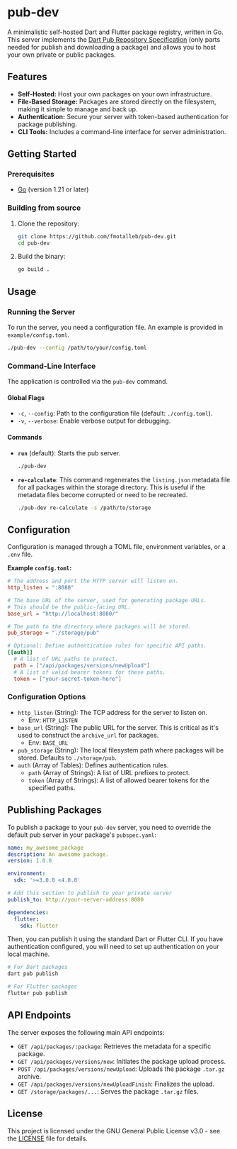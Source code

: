 # pub-dev

A minimalistic self-hosted Dart and Flutter package registry, written in Go. This server implements the [Dart Pub Repository Specification](https://github.com/dart-lang/pub/blob/master/doc/repository-spec-v2.md) (only parts needed for publish and downloading a package) and allows you to host your own private or public packages.

## Features

-   **Self-Hosted:** Host your own packages on your own infrastructure.
-   **File-Based Storage:** Packages are stored directly on the filesystem, making it simple to manage and back up.
-   **Authentication:** Secure your server with token-based authentication for package publishing.
-   **CLI Tools:** Includes a command-line interface for server administration.

## Getting Started

### Prerequisites

-   [Go](https://golang.org/dl/) (version 1.21 or later)

### Building from source

1.  Clone the repository:
    ```sh
    git clone https://github.com/fmotalleb/pub-dev.git
    cd pub-dev
    ```

2.  Build the binary:
    ```sh
    go build .
    ```

## Usage

### Running the Server

To run the server, you need a configuration file. An example is provided in `example/config.toml`.

```sh
./pub-dev --config /path/to/your/config.toml
```

### Command-Line Interface

The application is controlled via the `pub-dev` command.

#### Global Flags

-   `-c`, `--config`: Path to the configuration file (default: `./config.toml`).
-   `-v`, `--verbose`: Enable verbose output for debugging.

#### Commands

-   **`run`** (default): Starts the pub server.
    ```sh
    ./pub-dev
    ```

-   **`re-calculate`**: This command regenerates the `listing.json` metadata file for all packages within the storage directory. This is useful if the metadata files become corrupted or need to be recreated.
    ```sh
    ./pub-dev re-calculate -s /path/to/storage
    ```

## Configuration

Configuration is managed through a TOML file, environment variables, or a `.env` file.

**Example `config.toml`:**

```toml
# The address and port the HTTP server will listen on.
http_listen = ":8080"

# The base URL of the server, used for generating package URLs.
# This should be the public-facing URL.
base_url = "http://localhost:8080/"

# The path to the directory where packages will be stored.
pub_storage = "./storage/pub"

# Optional: Define authentication rules for specific API paths.
[[auth]]
  # A list of URL paths to protect.
  path = ["/api/packages/versions/newUpload"]
  # A list of valid bearer tokens for these paths.
  token = ["your-secret-token-here"]
```

### Configuration Options

-   `http_listen` (String): The TCP address for the server to listen on.
    -   Env: `HTTP_LISTEN`
-   `base_url` (String): The public URL for the server. This is critical as it's used to construct the `archive_url` for packages.
    -   Env: `BASE_URL`
-   `pub_storage` (String): The local filesystem path where packages will be stored. Defaults to `./storage/pub`.
-   `auth` (Array of Tables): Defines authentication rules.
    -   `path` (Array of Strings): A list of URL prefixes to protect.
    -   `token` (Array of Strings): A list of allowed bearer tokens for the specified paths.

## Publishing Packages

To publish a package to your `pub-dev` server, you need to override the default pub server in your package's `pubspec.yaml`:

```yaml
name: my_awesome_package
description: An awesome package.
version: 1.0.0

environment:
  sdk: '>=3.0.0 <4.0.0'

# Add this section to publish to your private server
publish_to: http://your-server-address:8080

dependencies:
  flutter:
    sdk: flutter
```

Then, you can publish it using the standard Dart or Flutter CLI. If you have authentication configured, you will need to set up authentication on your local machine.

```sh
# For Dart packages
dart pub publish

# For Flutter packages
flutter pub publish
```

## API Endpoints

The server exposes the following main API endpoints:

-   `GET /api/packages/:package`: Retrieves the metadata for a specific package.
-   `GET /api/packages/versions/new`: Initiates the package upload process.
-   `POST /api/packages/versions/newUpload`: Uploads the package `.tar.gz` archive.
-   `GET /api/packages/versions/newUploadFinish`: Finalizes the upload.
-   `GET /storage/packages/...`: Serves the package `.tar.gz` files.

## License

This project is licensed under the GNU General Public License v3.0 - see the [LICENSE](LICENSE) file for details.
